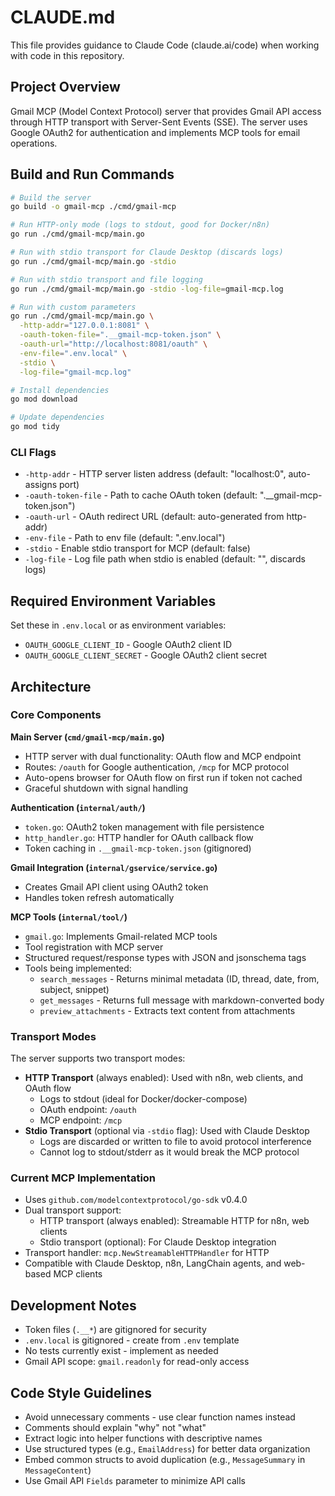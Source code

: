# CLAUDE.md

This file provides guidance to Claude Code (claude.ai/code) when working with code in this repository.

## Project Overview

Gmail MCP (Model Context Protocol) server that provides Gmail API access through HTTP transport with Server-Sent Events (SSE). The server uses Google OAuth2 for authentication and implements MCP tools for email operations.

## Build and Run Commands

```bash
# Build the server
go build -o gmail-mcp ./cmd/gmail-mcp

# Run HTTP-only mode (logs to stdout, good for Docker/n8n)
go run ./cmd/gmail-mcp/main.go

# Run with stdio transport for Claude Desktop (discards logs)
go run ./cmd/gmail-mcp/main.go -stdio

# Run with stdio transport and file logging
go run ./cmd/gmail-mcp/main.go -stdio -log-file=gmail-mcp.log

# Run with custom parameters
go run ./cmd/gmail-mcp/main.go \
  -http-addr="127.0.0.1:8081" \
  -oauth-token-file=".__gmail-mcp-token.json" \
  -oauth-url="http://localhost:8081/oauth" \
  -env-file=".env.local" \
  -stdio \
  -log-file="gmail-mcp.log"

# Install dependencies
go mod download

# Update dependencies
go mod tidy
```

### CLI Flags

- `-http-addr` - HTTP server listen address (default: "localhost:0", auto-assigns port)
- `-oauth-token-file` - Path to cache OAuth token (default: ".__gmail-mcp-token.json")
- `-oauth-url` - OAuth redirect URL (default: auto-generated from http-addr)
- `-env-file` - Path to env file (default: ".env.local")
- `-stdio` - Enable stdio transport for MCP (default: false)
- `-log-file` - Log file path when stdio is enabled (default: "", discards logs)

## Required Environment Variables

Set these in `.env.local` or as environment variables:
- `OAUTH_GOOGLE_CLIENT_ID` - Google OAuth2 client ID
- `OAUTH_GOOGLE_CLIENT_SECRET` - Google OAuth2 client secret

## Architecture

### Core Components

**Main Server (`cmd/gmail-mcp/main.go`)**
- HTTP server with dual functionality: OAuth flow and MCP endpoint
- Routes: `/oauth` for Google authentication, `/mcp` for MCP protocol
- Auto-opens browser for OAuth flow on first run if token not cached
- Graceful shutdown with signal handling

**Authentication (`internal/auth/`)**
- `token.go`: OAuth2 token management with file persistence
- `http_handler.go`: HTTP handler for OAuth callback flow
- Token caching in `.__gmail-mcp-token.json` (gitignored)

**Gmail Integration (`internal/gservice/service.go`)**
- Creates Gmail API client using OAuth2 token
- Handles token refresh automatically

**MCP Tools (`internal/tool/`)**
- `gmail.go`: Implements Gmail-related MCP tools
- Tool registration with MCP server
- Structured request/response types with JSON and jsonschema tags
- Tools being implemented:
  - `search_messages` - Returns minimal metadata (ID, thread, date, from, subject, snippet)
  - `get_messages` - Returns full message with markdown-converted body
  - `preview_attachments` - Extracts text content from attachments

### Transport Modes

The server supports two transport modes:
- **HTTP Transport** (always enabled): Used with n8n, web clients, and OAuth flow
  - Logs to stdout (ideal for Docker/docker-compose)
  - OAuth endpoint: `/oauth`
  - MCP endpoint: `/mcp`
- **Stdio Transport** (optional via `-stdio` flag): Used with Claude Desktop
  - Logs are discarded or written to file to avoid protocol interference
  - Cannot log to stdout/stderr as it would break the MCP protocol

### Current MCP Implementation

- Uses `github.com/modelcontextprotocol/go-sdk` v0.4.0
- Dual transport support:
  - HTTP transport (always enabled): Streamable HTTP for n8n, web clients
  - Stdio transport (optional): For Claude Desktop integration
- Transport handler: `mcp.NewStreamableHTTPHandler` for HTTP
- Compatible with Claude Desktop, n8n, LangChain agents, and web-based MCP clients

## Development Notes

- Token files (`.__*`) are gitignored for security
- `.env.local` is gitignored - create from `.env` template
- No tests currently exist - implement as needed
- Gmail API scope: `gmail.readonly` for read-only access

## Code Style Guidelines

- Avoid unnecessary comments - use clear function names instead
- Comments should explain "why" not "what"
- Extract logic into helper functions with descriptive names
- Use structured types (e.g., `EmailAddress`) for better data organization
- Embed common structs to avoid duplication (e.g., `MessageSummary` in `MessageContent`)
- Use Gmail API `Fields` parameter to minimize API calls